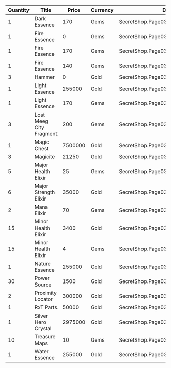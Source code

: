 | Quantity | Title | Price | Currency |  Dev Name |
| -------- | ----- | ----- | -------- |  -------- |
| 1 | Dark Essence | 170 | Gems | SecretShop.Page03.Reagent.49 |
| 1 | Fire Essence | 0 | Gems | SecretShop.Page03.Free.27 |
| 1 | Fire Essence | 170 | Gems | SecretShop.Page03.Reagent.51 |
| 1 | Fire Essence | 140 | Gems | SecretShop.Page03.UnderworldTrader.41 |
| 3 | Hammer | 0 | Gold | SecretShop.Page03.Free.25 |
| 1 | Light Essence | 255000 | Gold | SecretShop.Page03.Reagent.39 |
| 1 | Light Essence | 170 | Gems | SecretShop.Page03.UnderworldTrader.46 |
| 3 | Lost Meeg City Fragment | 200 | Gems | SecretShop.Page03.UnderworldTrader.56 |
| 1 | Magic Chest | 7500000 | Gold | SecretShop.Page03.CharShard.17 |
| 3 | Magicite | 21250 | Gold | SecretShop.Page03.Ore.03 |
| 5 | Major Health Elixir | 25 | Gems | SecretShop.Page03.Elixir.16 |
| 6 | Major Strength Elixir | 35000 | Gold | SecretShop.Page03.UnderworldTraderGold.09 |
| 2 | Mana Elixir | 70 | Gems | SecretShop.Page03.UnderworldTrader.34 |
| 15 | Minor Health Elixir | 3400 | Gold | SecretShop.Page03.Elixir.12 |
| 15 | Minor Health Elixir | 4 | Gems | SecretShop.Page03.Elixir.17 |
| 1 | Nature Essence | 255000 | Gold | SecretShop.Page03.Shard.14 |
| 30 | Power Source | 1500 | Gold | SecretShop.Page03.UnderworldTraderGold.06 |
| 2 | Proximity Locator | 300000 | Gold | SecretShop.Page03.Misc.11 |
| 1 | RxT Parts | 50000 | Gold | SecretShop.Page03.Misc.18 |
| 1 | Silver Hero Crystal | 2975000 | Gold | SecretShop.Page03.UnderworldTrader.40 |
| 10 | Treasure Maps | 10 | Gems | SecretShop.Page03.TreasureMap.13 |
| 1 | Water Essence | 255000 | Gold | SecretShop.Page03.Reagent.34 |
